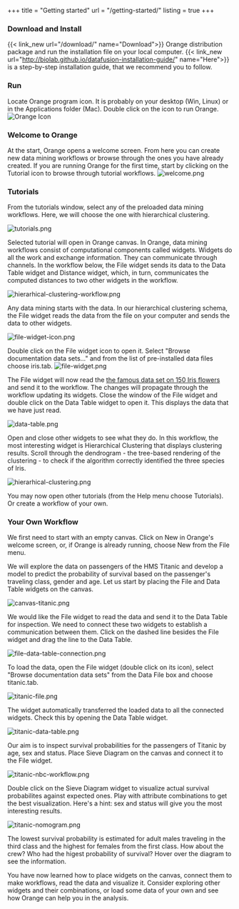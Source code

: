 +++
title = "Getting started"
url = "/getting-started/"
listing = true
+++


### Download and Install
{{< link_new url="/download/" name="Download">}} Orange distribution package and run the
installation file on your local computer. {{< link_new url="http://biolab.github.io/datafusion-installation-guide/" name="Here">}} is a step-by-step installation guide, that we recommend you to follow.

### Run

Locate Orange program icon. It is probably on your desktop (Win, Linux) or in the Applications folder (Mac).
Double click on the icon to run Orange.
\
![Orange Icon](/getting_started/orange-icon.png__210x10000_q95.jpg)
                      

### Welcome to Orange
At the start, Orange opens a welcome screen. From here you can create new data mining workflows or browse through the ones
you have already created. If you are running Orange for the first time, start by clicking on the Tutorial icon to
browse through tutorial workflows.
![welcome.png](/getting_started/welcome-screen.png)
                        

### Tutorials

From the tutorials window, select any of the preloaded data mining workflows. Here, we will choose the one with
hierarchical clustering.

![tutorials.png](/getting_started/hierarchical-clustering.png)
                        
Selected tutorial will open in Orange canvas. In Orange, data mining workflows consist of computational
components called widgets. Widgets do all the work and exchange information. They can communicate through channels.
In the workflow below, the File widget sends its data to the Data Table widget and Distance widget, which, in turn,
communicates the computed distances to two other widgets in the workflow.

![hierarhical-clustering-workflow.png](/getting_started/hierarchical-clustering-tutorial.png)

Any data mining starts with the data. In our hierarchical clustering schema, the File widget reads the data from the
file on your computer and sends the data to other widgets.

![file-widget-icon.png](/getting_started/file-widget.png)
                  
Double click on the File widget icon to open it. Select "Browse documentation data sets..." and from the list of
pre-installed data files choose iris.tab.
![file-widget.png](/getting_started/browse-documentiation-data-sets.png)

The File widget will now read the [the famous data set on
150 Iris flowers](http://en.wikipedia.org/wiki/Iris_flower_data_set) and send it to the workflow. The changes will propagate through the workflow updating its
widgets. Close the window of the File widget and double click on the Data Table widget to open it. This displays
the data that we have just read.

![data-table.png](/getting_started/data-table-iris.png)

Open and close other widgets to see what they do. In this workflow, the most interesting widget is Hierarchical
Clustering that displays clustering results. Scroll through the dendrogram - the tree-based rendering of the
clustering - to check if the algorithm correctly identified the three species of Iris.

![hierarhical-clustering.png](/getting_started/hierarchical-clustering-dendrogram.png)

You may now open other tutorials (from the Help menu choose Tutorials). Or create a workflow of your own.

### Your Own Workflow

We first need to start with an empty canvas. Click on New in Orange's welcome screen, or, if Orange is already
running, choose New from the File menu.

We will explore the data on passengers of the HMS Titanic and develop a model to predict the probability of survival
based on the passenger's traveling class, gender and age. Let us start by placing the File and Data Table widgets on the
canvas.

![canvas-titanic.png](/getting_started/linking-widgets.png)

We would like the File widget to read the data and send it to the Data Table for inspection. We need to connect
these two widgets to establish a communication between them. Click on the dashed line besides the File
widget and drag the line to the Data Table.

![file-data-table-connection.png](/getting_started/linking-widgets2.png)

To load the data, open the File widget (double click on its icon), select "Browse documentation data sets" from the
Data File box and choose titanic.tab.

![titanic-file.png](/getting_started/loading-data.png)
                       
The widget automatically transferred the loaded data to all the connected widgets. Check this by opening the Data
Table widget.

![titanic-data-table.png](/getting_started/data-table-titanic.png)

Our aim is to inspect survival probabilities for the passengers of Titanic by age, sex and status. Place Sieve
Diagram on the canvas and connect it to the File widget.

![titanic-nbc-workflow.png](/getting_started/titanic-workflow.png)

Double click on the Sieve Diagram widget to visualize actual survival probabilites against expected ones. Play with attribute
combinations to get the best visualization. Here's a hint: sex and status will give you the most interesting results.

![titanic-nomogram.png](/getting_started/titanic-workflow-sievediagram.png)
                      
The lowest survival probability is estimated for adult males traveling in the third class and the highest for females from
the first class. How about the crew? Who had the higest probability of survival? Hover over the diagram to see the information.
                        
You have now learned how to place widgets on the canvas, connect them to make workflows, read the data and visualize it. 
Consider exploring other widgets and their combinations, or load some data of
your own and see how Orange can help you in the analysis.
                       